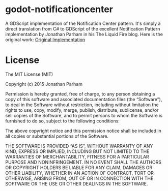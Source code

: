 # godot-notificationcenter
A GDScript implementation of the Notification Center pattern.
It's simply a direct translation from C# to GDScript of the excellent Notification Pattern implementation by Jonathan Parham in his The Liquid Fire blog. Here is the original work: [Original Implementation]([https://link-url-here.org](http://theliquidfire.com/2015/06/15/better-than-events/)) 


# License
The MIT License (MIT)

Copyright (c) 2015 Jonathan Parham

Permission is hereby granted, free of charge, to any person obtaining a copy
of this software and associated documentation files (the “Software”), to deal
in the Software without restriction, including without limitation the rights
to use, copy, modify, merge, publish, distribute, sublicense, and/or sell
copies of the Software, and to permit persons to whom the Software is
furnished to do so, subject to the following conditions:

The above copyright notice and this permission notice shall be included in all
copies or substantial portions of the Software.

THE SOFTWARE IS PROVIDED “AS IS”, WITHOUT WARRANTY OF ANY KIND, EXPRESS OR
IMPLIED, INCLUDING BUT NOT LIMITED TO THE WARRANTIES OF MERCHANTABILITY,
FITNESS FOR A PARTICULAR PURPOSE AND NONINFRINGEMENT. IN NO EVENT SHALL THE
AUTHORS OR COPYRIGHT HOLDERS BE LIABLE FOR ANY CLAIM, DAMAGES OR OTHER
LIABILITY, WHETHER IN AN ACTION OF CONTRACT, TORT OR OTHERWISE, ARISING FROM,
OUT OF OR IN CONNECTION WITH THE SOFTWARE OR THE USE OR OTHER DEALINGS IN THE
SOFTWARE.
 
